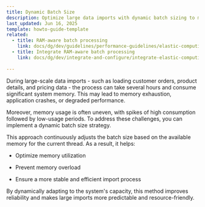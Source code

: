```yaml
---
title: Dynamic Batch Size
description: Optimize large data imports with dynamic batch sizing to manage memory efficiently, prevent overload, and ensure stable, reliable processing during high-volume operations.
last_updated: Jun 16, 2025
template: howto-guide-template
related:
  - title: RAM-aware batch processing
    link: docs/dg/dev/guidelines/performance-guidelines/elastic-computing/ram-aware-batch-processing
  - title: Integrate RAM-aware batch processing
    link: docs/dg/dev/integrate-and-configure/integrate-elastic-computing.html#integrate-ram-aware-batch-processing
    
---
```


During large-scale data imports - such as loading customer orders, product details, and pricing data - the process can take several hours and consume significant system memory. This may lead to memory exhaustion, application crashes, or degraded performance.

Moreover, memory usage is often uneven, with spikes of high consumption followed by low-usage periods. To address these challenges, you can implement a dynamic batch size strategy.

This approach continuously adjusts the batch size based on the available memory for the current thread. As a result, it helps:

- Optimize memory utilization

- Prevent memory overload

- Ensure a more stable and efficient import process

By dynamically adapting to the system's capacity, this method improves reliability and makes large imports more predictable and resource-friendly.





